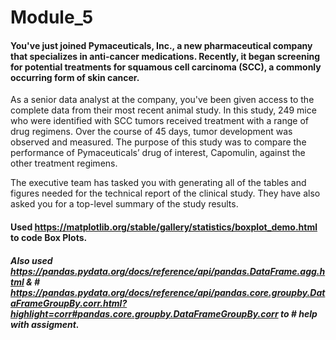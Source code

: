 # Module_5


#### You've just joined Pymaceuticals, Inc., a new pharmaceutical company that specializes in anti-cancer medications. Recently, it began screening for potential treatments for squamous cell carcinoma (SCC), a commonly occurring form of skin cancer.

As a senior data analyst at the company, you've been given access to the complete data from their most recent animal study. In this study, 249 mice who were identified with SCC tumors received treatment with a range of drug regimens. Over the course of 45 days, tumor development was observed and measured. The purpose of this study was to compare the performance of Pymaceuticals’ drug of interest, Capomulin, against the other treatment regimens.

The executive team has tasked you with generating all of the tables and figures needed for the technical report of the clinical study. They have also asked you for a top-level summary of the study results.

#### Used https://matplotlib.org/stable/gallery/statistics/boxplot_demo.html to code Box Plots.

##### Also used https://pandas.pydata.org/docs/reference/api/pandas.DataFrame.agg.html & # https://pandas.pydata.org/docs/reference/api/pandas.core.groupby.DataFrameGroupBy.corr.html?highlight=corr#pandas.core.groupby.DataFrameGroupBy.corr to # help with assigment. 


